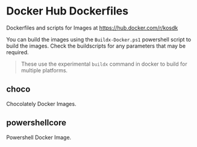 # Docker Hub Dockerfiles
Dockerfiles and scripts for Images at https://hub.docker.com/r/kosdk

You can build the images using the `Buildx-Docker.ps1` powershell script to build the images. Check the buildscripts for any parameters that may be required.

> These use the experimental `buildx` command in docker to build for multiple platforms.

## choco
Chocolately Docker Images.

## powershellcore
Powershell Docker Image.
